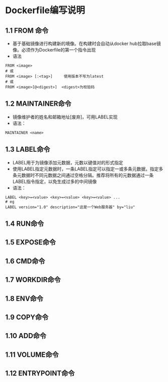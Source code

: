 # Dockerfile编写说明
## 1.1 FROM 命令
+ 基于基础镜像进行构建新的境像。在构建时会自动从docker hub拉取base镜像。必须作为Dockerfile的第一个指令出现
+ 语法
```
FROM <image>
# 或
FROM <image> [:<tag>]     使用版本不写为latest
# 或
FROM <image>[@<digest>]  <digest>为校验码
```
## 1.2 MAINTAINER命令
- 镜像维护者的姓名和邮箱地址[废弃]，可用LABEL实现
- 语法：
```
MAINTAINER <name>
```
## 1.3 LABEL命令
* LABEL用于为镜像添加元数据，元数以键值对的形式指定
* 使用LABEL指定元数据时，一条LABEL指定可以指定一或多条元数据，指定多条元数据时不同元数据之间通过空格分隔。推荐将所有的元数据通过一条LABEL指令指定，以免生成过多的中间镜像
* 语法：
```
LABEL <key>=<value> <key>=<value> <key>=<value> ...
# eg
LABEL version="1.0" description="这是一个Web服务器" by="liu"
```
## 1.4 RUN命令
## 1.5 EXPOSE命令
## 1.6 CMD命令
## 1.7 WORKDIR命令
## 1.8 ENV命令
## 1.9 COPY命令
## 1.10 ADD命令
## 1.11 VOLUME命令
## 1.12 ENTRYPOINT命令
